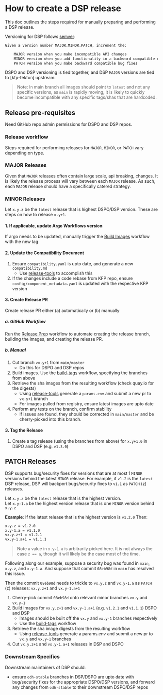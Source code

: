 # How to create a DSP release

This doc outlines the steps required for manually preparing and performing a DSP release.

Versioning for DSP follows [semver]:

```txt
Given a version number MAJOR.MINOR.PATCH, increment the:

    MAJOR version when you make incompatible API changes
    MINOR version when you add functionality in a backward compatible manner
    PATCH version when you make backward compatible bug fixes
```

DSPO and DSP versioning is tied together, and DSP `MAJOR` versions are tied to [kfp-tekton] upstream.

> Note: In main branch all images should point to `latest` and not any specific versions, as `main` is rapidly moving,
> it is likely to quickly become incompatible with any specific tags/shas that are hardcoded.

## Release pre-requisites

Need GitHub repo admin permissions for DSPO and DSP repos.

### Release workflow

Steps required for performing releases for `MAJOR`, `MINOR`, or `PATCH` vary depending on type.

### MAJOR Releases

Given that `MAJOR` releases often contain large scale, api breaking, changes. It is likely the release process will vary
between each `MAJOR` release. As such, each `MAJOR` release should have a specifically catered strategy.

### MINOR Releases

Let `x.y.z` be the `latest` release that is highest DSPO/DSP version. These are steps on how to release `x.y+1`.

#### 1. If applicable, update Argo Workflows version
If argo needs to be updated, manually trigger the [Build Images](https://github.com/opendatahub-io/argo-workflows/actions/workflows/build-main.yml) workflow with the new tag

#### 2. Update the Compatibility Document

1. Ensure `compatibility.yaml` is upto date, and generate a new `compatibility.md`
   - Use [release-tools] to accomplish this
1. If the changes include a code rebase from KFP repo, ensure `config/component_metadata.yaml` is updated with the respective KFP version
#### 3. Create Release PR
Create release PR either (a) automatically or (b) manually
##### a. GitHub Workflow

Run the
[Release Prep](https://github.com/opendatahub-io/data-science-pipelines-operator/actions/workflows/release_prep.yaml)
workflow to automate creating the release branch, building the images, and creating the release PR.

##### b. Manual

1. Cut branch `vx.y+1` from `main/master`
   - Do this for DSPO and DSP repos
1. Build images. Use the [build-tags] workflow, specifying the branches from above
1. Retrieve the sha images from the resulting workflow (check quay.io for the digests)
   - Using [release-tools] generate a `params.env` and submit a new pr to `vx.y+1` branch
   - For images pulled from registry, ensure latest images are upto date
1. Perform any tests on the branch, confirm stability
   - If issues are found, they should be corrected in `main/master` and be cherry-picked into this branch.

#### 3. Tag the Release

1. Create a tag release (using the branches from above) for `x.y+1.0` in DSPO and DSP (e.g. `v1.3.0`)

## PATCH Releases

DSP supports bug/security fixes for versions that are at most 1 `MINOR` versions behind the latest `MINOR` release.
For example, if `v1.2` is the `latest` DSP release, DSP will backport bugs/security fixes to `v1.1` as `PATCH` (z) releases.

Let `x.y.z` be the `latest` release that is the highest version.\
Let `x.y-1.a` be the highest version release that is one `MINOR` version behind `x.y.z`

**Example**:
If the latest release that is the highest version is `v1.2.0`
Then:

```txt
x.y.z = v1.2.0
x.y-1.a = v1.1.0
vx.y.z+1 = v1.2.1
vx.y-1.a+1 = v1.1.1
```

> Note `a` value in `x.y-1.a` is arbitrarily picked here. It is not always the case `z == a`, though it will likely
> be the case most of the time.

Following along our example, suppose a security bug was found in `main`, `x.y.z`, and `x.y-1.a`.
And suppose that commit `08eb98d` in `main` has resolved this issue.

Then the commit `08eb98d` needs to trickle to `vx.y.z` and `vx.y-1.a` as `PATCH` (z) releases: `vx.y.z+1` and `vx.y-1.a+1`

1. Cherry-pick commit `08eb98d` onto relevant minor branches `vx.y` and `vx.y-1`
2. Build images for `vx.y.z+1` and `vx.y-1.a+1` (e.g. `v1.2.1` and `v1.1.1`) DSPO and DSP
   - Images should be built off the `vx.y` and `vx.y-1` branches respectively
   - Use the [build-tags] workflow
3. Retrieve the sha image digests from the resulting workflow
   - Using [release-tools] generate a params.env and submit a new pr to `vx.y` and `vx.y-1` branches
4. Cut `vx.y.z+1` and `vx.y-1.a+1` releases in DSP and DSPO

### Downstream Specifics

Downstream maintainers of DSP should:

- ensure `odh-stable` branches in DSP/DSPO are upto date with bug/security fixes for the appropriate DSPO/DSP versions,
  and forward any changes from `odh-stable` to their downstream DSPO/DSP repos

[semver]: https://semver.org/
[build-tags]: https://github.com/opendatahub-io/data-science-pipelines-operator/actions/workflows/build-tags.yml
[release-tools]: ../../scripts/release/README.md
